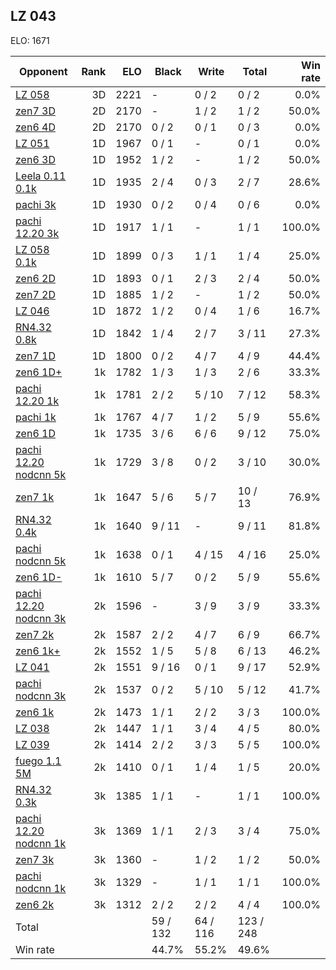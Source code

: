 ## LZ 043 ##

ELO: 1671

Opponent | Rank | ELO | Black | Write | Total | Win rate
---------|-----:|----:|-------|-------|-------|-------:
[LZ 058](LZ%20058.md) | 3D | 2221 | - | 0 / 2 | 0 / 2 | 0.0%
[zen7 3D](zen7%203D.md) | 2D | 2170 | - | 1 / 2 | 1 / 2 | 50.0%
[zen6 4D](zen6%204D.md) | 2D | 2170 | 0 / 2 | 0 / 1 | 0 / 3 | 0.0%
[LZ 051](LZ%20051.md) | 1D | 1967 | 0 / 1 | - | 0 / 1 | 0.0%
[zen6 3D](zen6%203D.md) | 1D | 1952 | 1 / 2 | - | 1 / 2 | 50.0%
[Leela 0.11 0.1k](Leela%200.11%200.1k.md) | 1D | 1935 | 2 / 4 | 0 / 3 | 2 / 7 | 28.6%
[pachi 3k](pachi%203k.md) | 1D | 1930 | 0 / 2 | 0 / 4 | 0 / 6 | 0.0%
[pachi 12.20 3k](pachi%2012.20%203k.md) | 1D | 1917 | 1 / 1 | - | 1 / 1 | 100.0%
[LZ 058 0.1k](LZ%20058%200.1k.md) | 1D | 1899 | 0 / 3 | 1 / 1 | 1 / 4 | 25.0%
[zen6 2D](zen6%202D.md) | 1D | 1893 | 0 / 1 | 2 / 3 | 2 / 4 | 50.0%
[zen7 2D](zen7%202D.md) | 1D | 1885 | 1 / 2 | - | 1 / 2 | 50.0%
[LZ 046](LZ%20046.md) | 1D | 1872 | 1 / 2 | 0 / 4 | 1 / 6 | 16.7%
[RN4.32 0.8k](RN4.32%200.8k.md) | 1D | 1842 | 1 / 4 | 2 / 7 | 3 / 11 | 27.3%
[zen7 1D](zen7%201D.md) | 1D | 1800 | 0 / 2 | 4 / 7 | 4 / 9 | 44.4%
[zen6 1D+](zen6%201D+.md) | 1k | 1782 | 1 / 3 | 1 / 3 | 2 / 6 | 33.3%
[pachi 12.20 1k](pachi%2012.20%201k.md) | 1k | 1781 | 2 / 2 | 5 / 10 | 7 / 12 | 58.3%
[pachi 1k](pachi%201k.md) | 1k | 1767 | 4 / 7 | 1 / 2 | 5 / 9 | 55.6%
[zen6 1D](zen6%201D.md) | 1k | 1735 | 3 / 6 | 6 / 6 | 9 / 12 | 75.0%
[pachi 12.20 nodcnn 5k](pachi%2012.20%20nodcnn%205k.md) | 1k | 1729 | 3 / 8 | 0 / 2 | 3 / 10 | 30.0%
[zen7 1k](zen7%201k.md) | 1k | 1647 | 5 / 6 | 5 / 7 | 10 / 13 | 76.9%
[RN4.32 0.4k](RN4.32%200.4k.md) | 1k | 1640 | 9 / 11 | - | 9 / 11 | 81.8%
[pachi nodcnn 5k](pachi%20nodcnn%205k.md) | 1k | 1638 | 0 / 1 | 4 / 15 | 4 / 16 | 25.0%
[zen6 1D-](zen6%201D-.md) | 1k | 1610 | 5 / 7 | 0 / 2 | 5 / 9 | 55.6%
[pachi 12.20 nodcnn 3k](pachi%2012.20%20nodcnn%203k.md) | 2k | 1596 | - | 3 / 9 | 3 / 9 | 33.3%
[zen7 2k](zen7%202k.md) | 2k | 1587 | 2 / 2 | 4 / 7 | 6 / 9 | 66.7%
[zen6 1k+](zen6%201k+.md) | 2k | 1552 | 1 / 5 | 5 / 8 | 6 / 13 | 46.2%
[LZ 041](LZ%20041.md) | 2k | 1551 | 9 / 16 | 0 / 1 | 9 / 17 | 52.9%
[pachi nodcnn 3k](pachi%20nodcnn%203k.md) | 2k | 1537 | 0 / 2 | 5 / 10 | 5 / 12 | 41.7%
[zen6 1k](zen6%201k.md) | 2k | 1473 | 1 / 1 | 2 / 2 | 3 / 3 | 100.0%
[LZ 038](LZ%20038.md) | 2k | 1447 | 1 / 1 | 3 / 4 | 4 / 5 | 80.0%
[LZ 039](LZ%20039.md) | 2k | 1414 | 2 / 2 | 3 / 3 | 5 / 5 | 100.0%
[fuego 1.1 5M](fuego%201.1%205M.md) | 2k | 1410 | 0 / 1 | 1 / 4 | 1 / 5 | 20.0%
[RN4.32 0.3k](RN4.32%200.3k.md) | 3k | 1385 | 1 / 1 | - | 1 / 1 | 100.0%
[pachi 12.20 nodcnn 1k](pachi%2012.20%20nodcnn%201k.md) | 3k | 1369 | 1 / 1 | 2 / 3 | 3 / 4 | 75.0%
[zen7 3k](zen7%203k.md) | 3k | 1360 | - | 1 / 2 | 1 / 2 | 50.0%
[pachi nodcnn 1k](pachi%20nodcnn%201k.md) | 3k | 1329 | - | 1 / 1 | 1 / 1 | 100.0%
[zen6 2k](zen6%202k.md) | 3k | 1312 | 2 / 2 | 2 / 2 | 4 / 4 | 100.0%
Total | | | 59 / 132 | 64 / 116 | 123 / 248 | 
Win rate| | | 44.7% | 55.2% | 49.6% | 
